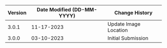 | **Version** | **Date Modified (DD-MM-YYYY)** | **Change History**                          |
|-------------|--------------------------------|---------------------------------------------|
| 3.0.1       | 11-17-2023                     | Update Image Location
| 3.0.0       | 03-10-2023                     | Initial Submission
